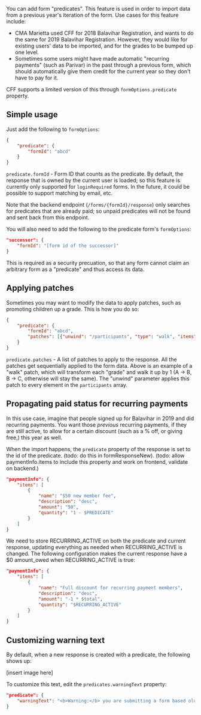 You can add form "predicates". This feature is used in order to import data from a previous year's iteration of the form. Use cases for this feature include:
- CMA Marietta used CFF for 2018 Balavihar Registration, and wants to do the same for 2019 Balavihar Registration. However, they would like for existing users' data to be imported, and for the grades to be bumped up one level.
- Sometimes some users might have made automatic "recurring payments" (such as Parivar) in the past through a previous form, which should automatically give them credit for the current year so they don't have to pay for it.

CFF supports a limited version of this through `formOptions.predicate` property.

## Simple usage
Just add the following to `formOptions`:

```json
{
    "predicate": {
        "formId": "abcd"
    }
}
```

`predicate.formId` - Form ID that counts as the predicate. By default, the response that is owned by the current user is loaded; so this feature is currently only supported for `loginRequired` forms. In the future, it could be possible to support matching by email, etc.

Note that the backend endpoint (`/forms/{formId}/response`) only searches for predicates that are already paid; so unpaid predicates will not be found and sent back from this endpoint.

You will also need to add the following to the predicate form's `formOptions`:
```json
"successor": {
    "formId": "[form id of the successor]"
}
```

This is required as a security precuation, so that any form cannot claim an arbitrary form as a "predicate" and thus access its data.

## Applying patches
Sometimes you may want to modify the data to apply patches, such as promoting children up a grade. This is how you do so:

```json
{
    "predicate": {
        "formId": "abcd",
        "patches": [{"unwind": "/participants", "type": "walk", "items": ["A","B","C"], "path": "/grade"}]
    }
}
```

`predicate.patches` - A list of patches to apply to the response. All the patches get sequentially applied to the form data. Above is an example of a "walk" patch, which will transform each "grade" and walk it up by 1 (A -> B, B -> C, otherwise will stay the same). The "unwind" parameter applies this patch to every element in the `participants` array.

## Propagating paid status for recurring payments
In this use case, imagine that people signed up for Balavihar in 2019 and did recurring payments. You want those *previous* recurring payments, if they are still active, to allow for a certain discount (such as a % off, or giving free,) this year as well.

When the import happens, the `predicate` property of the response is set to the id of the predicate. (todo: do this in formResponseNew). (todo: allow paymentInfo.items to include this property and work on frontend, validate on backend.)

```json
"paymentInfo": {
    "items": [
        {
            "name": "$50 new member fee",
            "description": "desc",
            "amount": "50",
            "quantity": "1 - $PREDICATE"
        }
    ]
}
```

We need to store RECURRING_ACTIVE on both the predicate and current response, updating everything as needed when RECURRING_ACTIVE is changed. The following configuration makes the current response have a $0 amount_owed when RECURRING_ACTIVE is true:

```json
"paymentInfo": {
    "items": [
        {
            "name": "Full discount for recurring payment members",
            "description": "desc",
            "amount": "-1 * $total",
            "quantity": "$RECURRING_ACTIVE"
        }
    ]
}
```

## Customizing warning text
By default, when a new response is created with a predicate, the following shows up:

[insert image here]

To customize this text, edit the `predicates.warningText` property:
```json
"predicate": {
    "warningText": "<b>Warning:</b> you are submitting a form based old information from a predicate form."
}
```